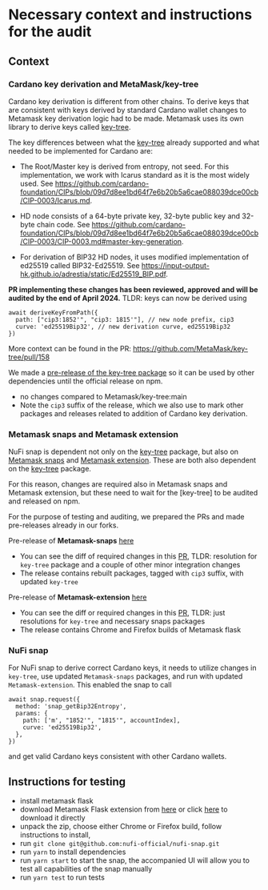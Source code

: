 # Necessary context and instructions for the audit

## Context

### Cardano key derivation and MetaMask/key-tree

Cardano key derivation is different from other chains. To derive keys that are consistent with keys derived by standard Cardano wallet changes to Metamask key derivation logic had to be made. Metamask uses its own library to derive keys called [key-tree](https://github.com/MetaMask/key-tree).

The key differences between what the [key-tree](https://github.com/MetaMask/key-tree) already supported and what needed to be implemented for Cardano are:

- The Root/Master key is derived from entropy, not seed. For this implementation, we work with Icarus standard as it is the most widely used. See https://github.com/cardano-foundation/CIPs/blob/09d7d8ee1bd64f7e6b20b5a6cae088039dce00cb/CIP-0003/Icarus.md.

- HD node consists of a 64-byte private key, 32-byte public key and 32-byte chain code. See https://github.com/cardano-foundation/CIPs/blob/09d7d8ee1bd64f7e6b20b5a6cae088039dce00cb/CIP-0003/CIP-0003.md#master-key-generation.

- For derivation of BIP32 HD nodes, it uses modified implementation of ed25519 called BIP32-Ed25519. See https://input-output-hk.github.io/adrestia/static/Ed25519_BIP.pdf.

**PR implementing these changes has been reviewed, approved and will be audited by the end of April 2024.**
TLDR: keys can now be derived using

```
await deriveKeyFromPath({
  path: ["cip3:1852'", "cip3: 1815'"], // new node prefix, cip3
  curve: 'ed25519Bip32', // new derivation curve, ed25519Bip32
})
```

More context can be found in the PR: https://github.com/MetaMask/key-tree/pull/158

We made a [pre-release of the key-tree package](https://github.com/nufi-official/metamask-key-tree/releases/tag/v10.0.0-cip3) so it can be used by other dependencies until the official release on npm.

- no changes compared to Metamask/key-tree:main
- Note the `cip3` suffix of the release, which we also use to mark other packages and releases related to addition of Cardano key derivation.

### Metamask snaps and Metamask extension

NuFi snap is dependent not only on the [key-tree](https://github.com/MetaMask/key-tree) package, but also on [Metamask snaps](https://github.com/MetaMask/snaps) and [Metamask extension](https://github.com/MetaMask/metamask-extension). These are both also dependent on the [key-tree](https://github.com/MetaMask/key-tree) package.

For this reason, changes are required also in Metamask snaps and Metamask extension, but these need to wait for the [key-tree] to be audited and released on npm.

For the purpose of testing and auditing, we prepared the PRs and made pre-releases already in our forks.

Pre-release of **Metamask-snaps** [here](https://github.com/nufi-official/metamask-snaps/releases/tag/v37.0.0-cip3)

- You can see the diff of required changes in this [PR](https://github.com/nufi-official/metamask-snaps/pull/1), TLDR: resolution for `key-tree` package and a couple of other minor integration changes
- The release contains rebuilt packages, tagged with `cip3` suffix, with updated `key-tree`

Pre-release of **Metamask-extension** [here](https://github.com/nufi-official/metamask-extension/releases/tag/v11.10.0-flask-cip3)

- You can see the diff or required changes in this [PR](https://github.com/nufi-official/metamask-extension/pull/1), TLDR: just resolutions for `key-tree` and necessary snaps packages
- The release contains Chrome and Firefox builds of Metamask flask

### NuFi snap

For NuFi snap to derive correct Cardano keys, it needs to utilize changes in `key-tree`, use updated `Metamask-snaps` packages, and run with updated `Metamask-extension`. This enabled the snap to call

```
await snap.request({
  method: 'snap_getBip32Entropy',
  params: {
    path: ['m', "1852'", "1815'", accountIndex],
    curve: 'ed25519Bip32',
  },
})
```

and get valid Cardano keys consistent with other Cardano wallets.

## Instructions for testing

- install metamask flask
- download Metamask Flask extension from [here](https://github.com/nufi-official/metamask-extension/releases/tag/v11.10.0-flask-cip3) or click [here](https://github.com/nufi-official/metamask-extension/releases/download/v11.10.0-flask-cip3/v11.10.0-flask-cip3.zip) to download it directly
- unpack the zip, choose either Chrome or Firefox build, follow instructions to install,
- run `git clone git@github.com:nufi-official/nufi-snap.git`
- run `yarn` to install dependencies
- run `yarn start` to start the snap, the accompanied UI will allow you to test all capabilities of the snap manually
- run `yarn test` to run tests
